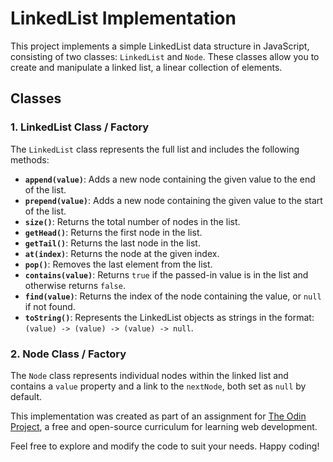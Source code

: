 # LinkedList Implementation

This project implements a simple LinkedList data structure in JavaScript, consisting of two classes: `LinkedList` and `Node`. These classes allow you to create and manipulate a linked list, a linear collection of elements.

## Classes

### 1. LinkedList Class / Factory

The `LinkedList` class represents the full list and includes the following methods:

- **`append(value)`**: Adds a new node containing the given value to the end of the list.
- **`prepend(value)`**: Adds a new node containing the given value to the start of the list.
- **`size()`**: Returns the total number of nodes in the list.
- **`getHead()`**: Returns the first node in the list.
- **`getTail()`**: Returns the last node in the list.
- **`at(index)`**: Returns the node at the given index.
- **`pop()`**: Removes the last element from the list.
- **`contains(value)`**: Returns `true` if the passed-in value is in the list and otherwise returns `false`.
- **`find(value)`**: Returns the index of the node containing the value, or `null` if not found.
- **`toString()`**: Represents the LinkedList objects as strings in the format: `(value) -> (value) -> (value) -> null`.

### 2. Node Class / Factory

The `Node` class represents individual nodes within the linked list and contains a `value` property and a link to the `nextNode`, both set as `null` by default.

This implementation was created as part of an assignment for [The Odin Project](https://www.theodinproject.com/), a free and open-source curriculum for learning web development.

Feel free to explore and modify the code to suit your needs. Happy coding!
